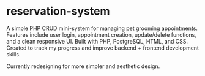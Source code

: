 


# reservation-system
A simple PHP CRUD mini-system for managing pet grooming appointments. Features include user login, appointment creation, update/delete functions, and a clean responsive UI. Built with PHP, PostgreSQL, HTML, and CSS. Created to track my progress and improve backend + frontend development skills.

Currently redesigning for more simpler and aesthetic design.
